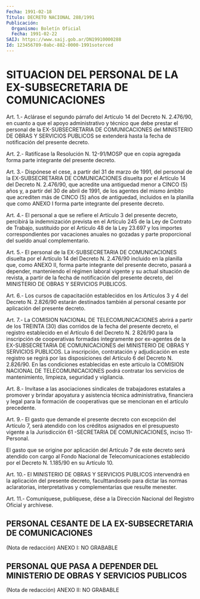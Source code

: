 ```yaml
---
Fecha: 1991-02-18
Título: DECRETO NACIONAL 288/1991
Publicación:
  Organismo: Boletín Oficial
  Fecha: 1991-02-22
SAIJ: https://www.saij.gob.ar/DN19910000288
Id: 123456789-0abc-882-0000-1991soterced
---
```

# SITUACION DEL PERSONAL DE LA EX-SUBSECRETARIA DE COMUNICACIONES

<a id="1"></a>
Art.  1.-  Aclárase  el  segundo  párrafo  del Artículo 14 del Decreto  N.  2.476/90,  en  cuanto a que el apoyo administrativo  y técnico  que debe prestar el personal  de  la  EX-SUBSECRETARIA  DE COMUNICACIONES  del  MINISTERIO  DE  OBRAS  Y SERVICIOS PUBLICOS se extenderá  hasta  la  fecha de notificación del  presente  decreto.

<a id="2"></a>
Art.  2.-  Ratifícase la Resolución N. 12-91/MOSP que en copia agregada forma parte integrante del presente decreto.

<a id="3"></a>
Art.  3.- Dispónese el cese, a partir del 31 de marzo de 1991, del personal  de la EX-SUBSECRETARIA DE COMUNICACIONES disuelta por el  Artículo  14    del  Decreto  N.  2.476/90,  que  acredite  una antiguedad menor a CINCO  (5)  años  y, a partir del 30 de abril de 1991, de los agentes del mismo ámbito  que  acrediten  más de CINCO (5) años de antiguedad, incluidos en la planilla que como  ANEXO  I forma parte integrante del presente decreto.

<a id="4"></a>
Art.  4.-  El  personal  a  que  se  refiere el Artículo 3 del presente  decreto,  percibirá  la  indemnización   prevista  en  el Artículo  245 de la Ley de Contrato de Trabajo, sustituido  por  el Artículo 48  de  la  Ley 23.697 y los importes correspondientes por vacaciones anuales no  gozadas  y  parte  proporcional  del  sueldo anual complementario.

<a id="5"></a>
Art.  5.- El personal de la EX-SUBSECRETARIA DE COMUNICACIONES disuelta por  el Artículo 14 del Decreto N. 2.476/90 incluido en la planilla que, como  ANEXO  II,  forma parte integrante del presente decreto, pasará a depender, manteniendo  el régimen laboral vigente y  su  actual  situación  de  revista,  a partir  de  la  fecha  de notificación  del  presente  decreto,  del MINISTERIO  DE  OBRAS  Y SERVICIOS PUBLICOS.

<a id="6"></a>
Art.  6.-  Los  cursos  de  capacitación  establecidos  en los Artículos  3 y 4 del Decreto N. 2.826/90 estarán destinados también al  personal    cesante    por  aplicación  del  presente  decreto.

<a id="7"></a>
Art.  7.-  La COMISION NACIONAL DE TELECOMUNICACIONES abrirá a partir de los TREINTA  (30)  días corridos de la fecha del presente decreto, el registro establecido  en el Artículo 6 del Decreto N. 2 826/90  para la inscripción de cooperativas  formadas  íntegramente por  ex-agentes   de  la  EX-SUBSECRETARIA  DE  COMUNICACIONES  del MINISTERIO  DE  OBRAS    Y   SERVICIOS  PUBLICOS.  La  inscripción, contratación y adjudicación en  este  registro  se  regirá  por las disposiciones  del  Artículo  6  del  Decreto  N.  2.826/90. En las condiciones establecidas en este artículo la COMISION  NACIONAL  DE TELECOMUNICACIONES  podrá contratar los servicios de mantenimiento, limpieza, seguridad y vigilancia.

<a id="8"></a>
Art. 8.- Invítase a las asociaciones sindicales de trabajadores estatales  a  promover  y  brindar  apoyatura  y asistencia técnica administrativa, financiera y legal para la formación de cooperativas    que    se  mencionan  en  el  artículo  precedente.

<a id="9"></a>
Art. 9.- El gasto que demande el presente decreto con excepción del  Artículo  7,  será  atendido  con los créditos asignados en el presupuesto vigente a la Jurisdicción 61 -SECRETARIA DE COMUNICACIONES, inciso 11- Personal.

El  gasto que se origine por aplicación  del  Artículo  7  de  este decreto será atendido con cargo al Fondo Nacional de Telecomunicaciones  establecido  por  el  Decreto N. 1.185/90 en su Artículo 10.

<a id="10"></a>
Art.  10.-  El  MINISTERIO  DE  OBRAS  Y  SERVICIOS  PUBLICOS intervendrá  en la aplicación del presente decreto, faculttandoselo para dictar las normas aclaratorias, interpretativas y complementarias que resulte menester.

<a id="11"></a>
Art. 11.- Comuníquese, publíquese, dése a la Dirección Nacional del Registro Oficial y archívese.

## PERSONAL    CESANTE    DE  LA  EX-SUBSECRETARIA  DE COMUNICACIONES

<a id="1"></a>
(Nota de redacción) ANEXO I: NO GRABABLE

## PERSONAL  QUE  PASA  A DEPENDER DEL MINISTERIO DE OBRAS Y SERVICIOS PUBLICOS

<a id="1"></a>
(Nota de redacción) ANEXO II: NO GRABABLE
